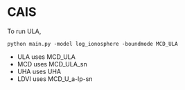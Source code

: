 # CAIS

To run ULA, 

`python main.py -model log_ionosphere -boundmode MCD_ULA`

- ULA uses MCD_ULA
- MCD uses MCD_ULA_sn
- UHA uses UHA
- LDVI uses MCD_U_a-lp-sn
